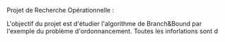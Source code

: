 Projet de Recherche Opérationnelle :

L'objectif du projet est d'étudier l'algorithme de Branch&Bound par l'exemple du problème d'ordonnancement. Toutes les inforlations sont d








